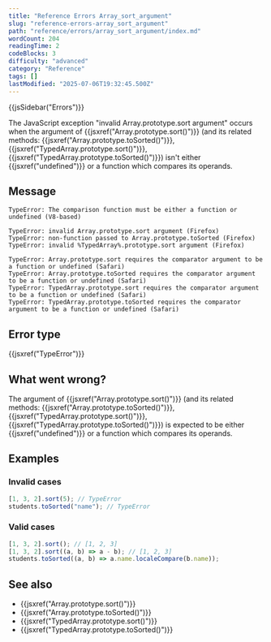 ```yaml
---
title: "Reference Errors Array_sort_argument"
slug: "reference-errors-array_sort_argument"
path: "reference/errors/array_sort_argument/index.md"
wordCount: 204
readingTime: 2
codeBlocks: 3
difficulty: "advanced"
category: "Reference"
tags: []
lastModified: "2025-07-06T19:32:45.500Z"
---
```



{{jsSidebar("Errors")}}

The JavaScript exception "invalid Array.prototype.sort argument" occurs when the argument of {{jsxref("Array.prototype.sort()")}} (and its related methods: {{jsxref("Array.prototype.toSorted()")}}, {{jsxref("TypedArray.prototype.sort()")}}, {{jsxref("TypedArray.prototype.toSorted()")}}) isn't either {{jsxref("undefined")}} or a function which compares its operands.

## Message

```plain
TypeError: The comparison function must be either a function or undefined (V8-based)

TypeError: invalid Array.prototype.sort argument (Firefox)
TypeError: non-function passed to Array.prototype.toSorted (Firefox)
TypeError: invalid %TypedArray%.prototype.sort argument (Firefox)

TypeError: Array.prototype.sort requires the comparator argument to be a function or undefined (Safari)
TypeError: Array.prototype.toSorted requires the comparator argument to be a function or undefined (Safari)
TypeError: TypedArray.prototype.sort requires the comparator argument to be a function or undefined (Safari)
TypeError: TypedArray.prototype.toSorted requires the comparator argument to be a function or undefined (Safari)
```

## Error type

{{jsxref("TypeError")}}

## What went wrong?

The argument of {{jsxref("Array.prototype.sort()")}} (and its related methods: {{jsxref("Array.prototype.toSorted()")}}, {{jsxref("TypedArray.prototype.sort()")}}, {{jsxref("TypedArray.prototype.toSorted()")}}) is expected to be either {{jsxref("undefined")}} or a function which compares its operands.

## Examples

### Invalid cases

```js example-bad
[1, 3, 2].sort(5); // TypeError
students.toSorted("name"); // TypeError
```

### Valid cases

```js example-good
[1, 3, 2].sort(); // [1, 2, 3]
[1, 3, 2].sort((a, b) => a - b); // [1, 2, 3]
students.toSorted((a, b) => a.name.localeCompare(b.name));
```

## See also

- {{jsxref("Array.prototype.sort()")}}
- {{jsxref("Array.prototype.toSorted()")}}
- {{jsxref("TypedArray.prototype.sort()")}}
- {{jsxref("TypedArray.prototype.toSorted()")}}
